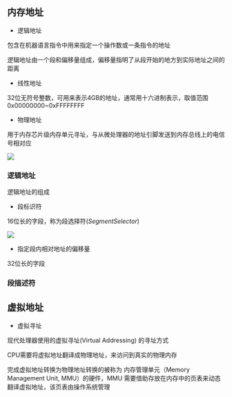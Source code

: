 <!--
 * @Description: 
 * @Version: 1.0
 * @Author: DaLao
 * @Email: dalao_li@163.com
 * @Date: 2022-02-21 21:55:08
 * @LastEditors: DaLao
 * @LastEditTime: 2022-03-22 23:26:06
-->

## 内存地址

- 逻辑地址

包含在机器语言指令中用来指定一个操作数或一条指令的地址

逻辑地址由一个段和偏移量组成，偏移量指明了从段开始的地方到实际地址之间的距离

- 线性地址

32位无符号整数，可用来表示4GB的地址，通常用十六进制表示，取值范围0x00000000~0xFFFFFFFF

- 物理地址

用于内存芯片级内存单元寻址，与从微处理器的地址引脚发送到内存总线上的电信号相对应


![](https://cdn.hurra.ltd/img/2022-3-21-2215.svg)


### 逻辑地址

逻辑地址的组成

- 段标识符

16位长的字段，称为段选择符($Segment Selector$)

![](https://cdn.hurra.ltd/img/2022-3-22-2238.svg)

- 指定段内相对地址的偏移量

32位长的字段


### 段描述符



## 虚拟地址

- 虚拟寻址

现代处理器使用的虚拟寻址(Virtual Addressing) 的寻址方式

CPU需要将虚拟地址翻译成物理地址，来访问到真实的物理内存

完成虚拟地址转换为物理地址转换的被称为 内存管理单元（Memory Management Unit, MMU）的硬件，MMU 需要借助存放在内存中的页表来动态翻译虚拟地址，该页表由操作系统管理